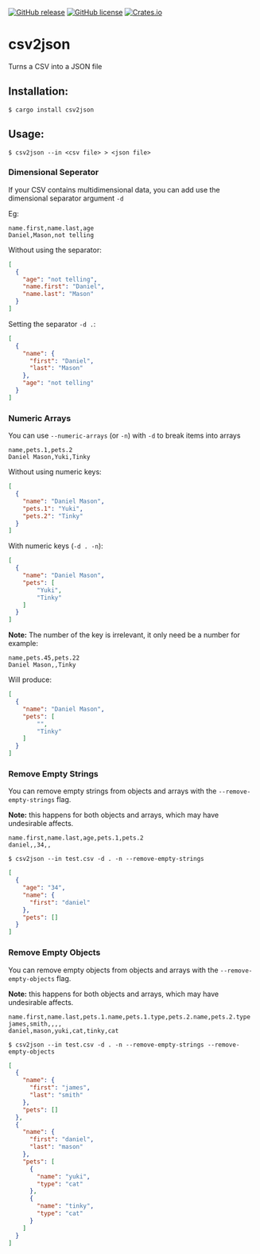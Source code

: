 [![GitHub release](https://img.shields.io/github/release/apolitical/csv2json.svg)](https://github.com/apolitical/csv2json/releases)
[![GitHub license](https://img.shields.io/github/license/apolitical/csv2json.svg)](https://github.com/apolitical/csv2json/blob/master/LICENSE)
[![Crates.io](https://img.shields.io/crates/v/csv2json.svg)](https://crates.io/crates/csv2json)

csv2json
========

Turns a CSV into a JSON file

Installation:
-------------

```
$ cargo install csv2json
```

Usage:
------

```
$ csv2json --in <csv file> > <json file>
```

### Dimensional Seperator

If your CSV contains multidimensional data, you can add use the dimensional separator argument `-d`

Eg:
```csv
name.first,name.last,age
Daniel,Mason,not telling
```

Without using the separator:
```json
[
  {
    "age": "not telling",
    "name.first": "Daniel",
    "name.last": "Mason"
  }
]
```

Setting the separator `-d .`:
```json
[
  {
    "name": {
      "first": "Daniel",
      "last": "Mason"
    },
    "age": "not telling"
  }
]
```

### Numeric Arrays

You can use `--numeric-arrays` (or `-n`) with `-d` to break items into arrays

```csv
name,pets.1,pets.2
Daniel Mason,Yuki,Tinky
```

Without using numeric keys:
```json
[
  {
    "name": "Daniel Mason",
    "pets.1": "Yuki",
    "pets.2": "Tinky"
  }
]
```

With numeric keys (`-d . -n`):
```json
[
  {
    "name": "Daniel Mason",
    "pets": [
        "Yuki",
        "Tinky"
    ]
  }
]
```

**Note:** The number of the key is irrelevant, it only need be a number for example:

```csv
name,pets.45,pets.22
Daniel Mason,,Tinky
```

Will produce:

```json
[
  {
    "name": "Daniel Mason",
    "pets": [
        "",
        "Tinky"
    ]
  }
]
```

### Remove Empty Strings

You can remove empty strings from objects and arrays with the `--remove-empty-strings` flag.

**Note:** this happens for both objects and arrays, which may have undesirable affects.

```csv
name.first,name.last,age,pets.1,pets.2
daniel,,34,,
```

```shell
$ csv2json --in test.csv -d . -n --remove-empty-strings
```

```json
[
  {
    "age": "34",
    "name": {
      "first": "daniel"
    },
    "pets": []
  }
]
```

### Remove Empty Objects

You can remove empty objects from objects and arrays with the `--remove-empty-objects` flag.

**Note:** this happens for both objects and arrays, which may have undesirable affects.

```csv
name.first,name.last,pets.1.name,pets.1.type,pets.2.name,pets.2.type
james,smith,,,,
daniel,mason,yuki,cat,tinky,cat
```

```shell
$ csv2json --in test.csv -d . -n --remove-empty-strings --remove-empty-objects
```

```json
[
  {
    "name": {
      "first": "james",
      "last": "smith"
    },
    "pets": []
  },
  {
    "name": {
      "first": "daniel",
      "last": "mason"
    },
    "pets": [
      {
        "name": "yuki",
        "type": "cat"
      },
      {
        "name": "tinky",
        "type": "cat"
      }
    ]
  }
]
```
